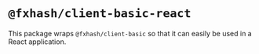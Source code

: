 # `@fxhash/client-basic-react`

This package wraps `@fxhash/client-basic` so that it can easily be used in a React application.

